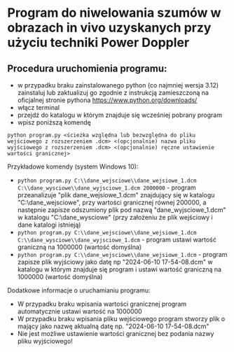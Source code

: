 # Program do niwelowania szumów w obrazach in vivo uzyskanych przy użyciu techniki Power Doppler

## Procedura uruchomienia programu:
- w przypadku braku zainstalowanego python (co najmniej wersja 3.12) zainstaluj lub zaktualizuj go zgodnie z instrukcją zamieszczoną na oficjalnej stronie pythona https://www.python.org/downloads/
- włącz terminal
- przejdź do katalogu w którym znajduje się wcześniej pobrany program
- wpisz poniższą komendę
  
```
python program.py <ścieżka względna lub bezwzględna do pliku wejściowego z rozszerzeniem .dcm> <(opcjonalnie) nazwa pliku wyjściowego z rozszerzeniem .dcm> <(opcjonalnie) ręczne ustawienie wartości granicznej>
```

Przykładowe komendy (system Windows 10):
- `python program.py C:\\dane_wejsciowe\\dane_wejsiowe_1.dcm C:\\dane_wysciowe\\dane_wyjsciowe_1.dcm 2000000` - program przeanalizuje "plik dane_wejsiowe_1.dcm" znajdujący się w katalogu "C:\\dane_wejsciowe", przy wartości granicznej równej 200000, a następnie zapisze odszumiony plik pod nazwą "dane_wyjsciowe_1.dcm" w katalogu "C:\\dane_wysciowe" (przy założeniu że plik wejściowy i dane katalogi istnieją)
- `python program.py C:\\dane_wejsciowe\\dane_wejsiowe_1.dcm C:\\dane_wysciowe\\dane_wyjsciowe_1.dcm` - program ustawi wartość graniczną na 1000000 (wartość domyślna)
- `python program.py C:\\dane_wejsciowe\\dane_wejsiowe_1.dcm` - program zapisze plik wyjściowy jako datę np "2024-06-10 17-54-08.dcm" w katalogu w którym znajduje się program i ustawi wartość graniczną na 1000000 (wartość domyślna)

Dodatkowe informacje o uruchamianiu programu:
- W przypadku braku wpisania wartości granicznej program automatycznie ustawi wartość na 1000000
- W przypadku braku wpisania pliku wejściowego program stworzy plik o mający jako nazwę aktualną datę np. "2024-06-10 17-54-08.dcm"
- Nie jest możliwe ustawienie wartości granicznej bez podania nazwy pliku wyjściowego!

